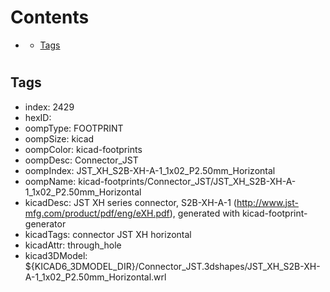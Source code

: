 



Contents
========

* [](#)
	* [Tags](#tags)

# 

## Tags

- index: 2429
- hexID: 
- oompType: FOOTPRINT
- oompSize: kicad
- oompColor: kicad-footprints
- oompDesc: Connector_JST
- oompIndex: JST_XH_S2B-XH-A-1_1x02_P2.50mm_Horizontal
- oompName: kicad-footprints/Connector_JST/JST_XH_S2B-XH-A-1_1x02_P2.50mm_Horizontal
- kicadDesc: JST XH series connector, S2B-XH-A-1 (http://www.jst-mfg.com/product/pdf/eng/eXH.pdf), generated with kicad-footprint-generator
- kicadTags: connector JST XH horizontal
- kicadAttr: through_hole
- kicad3DModel: ${KICAD6_3DMODEL_DIR}/Connector_JST.3dshapes/JST_XH_S2B-XH-A-1_1x02_P2.50mm_Horizontal.wrl
